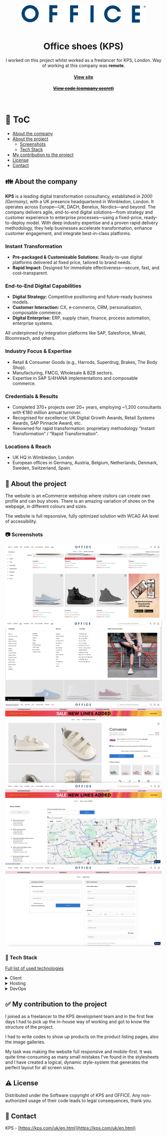 <!--
Hey, thanks for using the awesome-readme-template template.
If you have any enhancements, then fork this project and create a pull request
or just open an issue with the label "enhancement".

Don't forget to give this project a star for additional support ;)
Maybe you can mention me or this repo in the acknowledgements too
-->
<div align="center">
  <img src="assets/office-logo.svg" alt="logo" width="400" height="auto" />
  <br />
  <br />
  <h1>Office shoes (KPS)</h1>
  
  <p>
    I worked on this project whilst worked as a freelancer for KPS, London. Way of working at this company was <strong>remote</strong>.
  </p>
   
  <h4>
    <a href="https://www.office.co.uk/" target="_blank">View site</a>
  </h4>
  <h4>
    <a href="#" title="Sorry, it's company secret"  target="_blank"><s>View code (company secret)</s></a>
  </h4>

</div>

<br />

<!-- Table of Contents -->

# :notebook_with_decorative_cover: ToC

- [About the company](#family-about-the-company)
- [About the project](#star2-about-the-project)
  - [Screenshots](#camera-screenshots)
  - [Tech Stack](#space_invader-tech-stack)
- [My contribution to the project](#white_check_mark-my-contribution-to-the-project)
- [License](#warning-license)
- [Contact](#handshake-contact)

<!-- About the company -->

## :family: About the company

<The><strong>KPS</strong> is a leading digital transformation consultancy, established in <em>2000 (Germany)</em>, with a UK presence headquartered in Wimbledon, London. It operates across Europe—UK, DACH, Benelux, Nordics—and beyond. The company delivers agile, end-to-end digital solutions—from strategy and customer experience to enterprise processes—using a fixed-price, ready-to-deploy model. With deep industry expertise and a proven rapid delivery methodology, they help businesses accelerate transformation, enhance customer engagement, and integrate best-in-class platforms.</p>

  <h3>Instant Transformation</h3>
  <ul>
    <li><strong>Pre‑packaged & Customisable Solutions:</strong> Ready-to-use digital platforms delivered at fixed price, tailored to brand needs.</li>
    <li><strong>Rapid Impact:</strong> Designed for immediate effectiveness—secure, fast, and cost-transparent.</li>
  </ul>

  <h3>End‑to‑End Digital Capabilities</h3>
  <ul>
    <li><strong>Digital Strategy:</strong> Competitive positioning and future-ready business models.</li>
    <li><strong>Customer Interaction:</strong> CX, e‑commerce, CRM, personalisation, composable commerce.</li>
    <li><strong>Digital Enterprise:</strong> ERP, supply chain, finance, process automation, enterprise systems.</li>
  </ul>
  <p>All underpinned by integration platforms like SAP, Salesforce, Mirakl, Bloomreach, and others.</p>

  <h3>Industry Focus & Expertise</h3>
  <ul>
    <li>Retail & Consumer Goods (e.g., Harrods, Superdrug, Brakes, The Body Shop).</li>
    <li>Manufacturing, FMCG, Wholesale & B2B sectors.</li>
    <li>Expertise in SAP S/4HANA implementations and composable commerce.</li>
  </ul>

  <h3>Credentials & Results</h3>
  <ul>
    <li>Completed 370+ projects over 20+ years, employing ~1,200 consultants with €180 million annual turnover.</li>
    <li>Recognised for excellence: UK Digital Growth Awards, Retail Systems Awards, SAP Pinnacle Award, etc.</li>
    <li>Renowned for rapid transformation: proprietary methodology “Instant Transformation” / “Rapid Transformation”.</li>
  </ul>

  <h3>Locations & Reach</h3>
  <ul>
    <li>UK HQ in Wimbledon, London</li>
    <li>European offices in Germany, Austria, Belgium, Netherlands, Denmark, Sweden, Switzerland, Spain.</li>
  </ul>

<!-- About the project -->

## :star2: About the project

<p>The website is an eCommerce webshop where visitors can create own profile and can buy shoes. There is an amazing variation of shoes on the webpage, in different colours and sizes.</p>
<p>The website is full repsonsive, fully optimized solution with WCAG AA level of accessibility.</p>

<!-- Screenshots -->

### :camera: Screenshots

<div align="center"> 
  <img src="assets/office-1.jpg" alt="screenshot" />
</div>
<div align="center"> 
  <img src="assets/office-2.jpg" alt="screenshot" />
</div>
<div align="center"> 
  <img src="assets/office-3.jpg" alt="screenshot" />
</div>
<div align="center"> 
  <img src="assets/office-4.jpg" alt="screenshot" />
</div>
<div align="center"> 
  <img src="assets/office-5.jpg" alt="screenshot" />
</div>

<!-- TechStack -->

### :space_invader: Tech Stack

<p><a href="https://builtwith.com/?https%3a%2f%2fwww.office.co.uk%2f">Full list of used technologies</a></p>

<details>
  <summary>Client</summary>
  <ul>
    <li><a href="https://developer.mozilla.org/en-US/docs/Web/JavaScript"  target="_blank">JavaScript</a></li>
    <li><a href="https://www.npmjs.com/"  target="_blank">NPM packages</a></li>
    <li><a href="https://www.w3schools.com/html/html5_semantic_elements.asp" target="_blank">Semantic HTML5</a></li>
    <li><a href="https://www.w3schools.com/css/"  target="_blank">CSS3</a></li>
    <li><a href="https://sass-lang.com/"  target="_blank">SASS</a></li>
    <li><a href="https://jquery.com/"  target="_blank">JQuery</a></li>
    <li><a href="https://handlebarsjs.com/"  target="_blank">Handlebars templating</a></li>
    <li><a href="https://www.thelightbox.org.uk/"  target="_blank">Lightbox</a></li>
  </ul>
</details>

<details>
<summary>Hosting</summary>
  <ul>
    <li><a href="https://aws.amazon.com/">AWS</a></li>
    <li><a href="https://aws.amazon.com/ses/">Amazon SES</a></li>
    <li><a href="https://www.akamai.com/solutions/cloud-computing">Akamai cloud computing</a></li>
  </ul>
</details>

<details>
<summary>DevOps</summary>
  <ul>
    <li><a href="https://bitbucket.org/">BitBucket</a></li>
    <li><a href="https://www.docker.com/">Docker</a></li>
    <li><a href="https://www.jenkins.io/">Jenkins</a></li>
    <li><a href="https://www.jslint.com/">JS Lint</a></li>
    <li><a href="https://github.com/features/actions">GitHub Actions</a></li>
    <li><a href="https://docs.github.com/en/actions/writing-workflows/about-workflows">GitHub Workflow</a></li>
    <li><a href="https://www.bazaarvoice.com/">BazaarVoice</a></li>
    <li><a href="https://tagmanager.google.com/">Google Analytics</a></li>
    <li><a href="https://tagmanager.google.com/">Google Tag Manager</a></li>
    <li><a href="https://www.browserstack.com/">BrowserStack</a></li>
  </ul>
</details>

<!-- My contribution to the project -->

## :white_check_mark: My contribution to the project

<p>I joined as a freelancer to the KPS development team and in the first few days I had to pick up the in-house way of working and got to know the structure of the project.</p>
<p>I had to write codes to show up products on the product listing pages, also the image galleries.</p>
<p>My task was making the website full responsive and mobile-first. It was quite time-consuming as many small mistakes I've found in the stylesheets and I have created a logical, dynamic style-system that generates the perfect layout for all screen sizes.</p>

<!-- License -->

## :warning: License

Distributed under the Software copyright of KPS and OFFICE. Any non-authorized usage of their code leads to legal consequences, thank you.

<!-- Contact -->

## :handshake: Contact

KPS -
[https://kps.com/uk/en.html](https://kps.com/uk/en.html)
